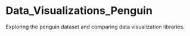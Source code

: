 # Data_Visualizations_Penguin
Exploring the penguin dataset and comparing data visualization libraries.
